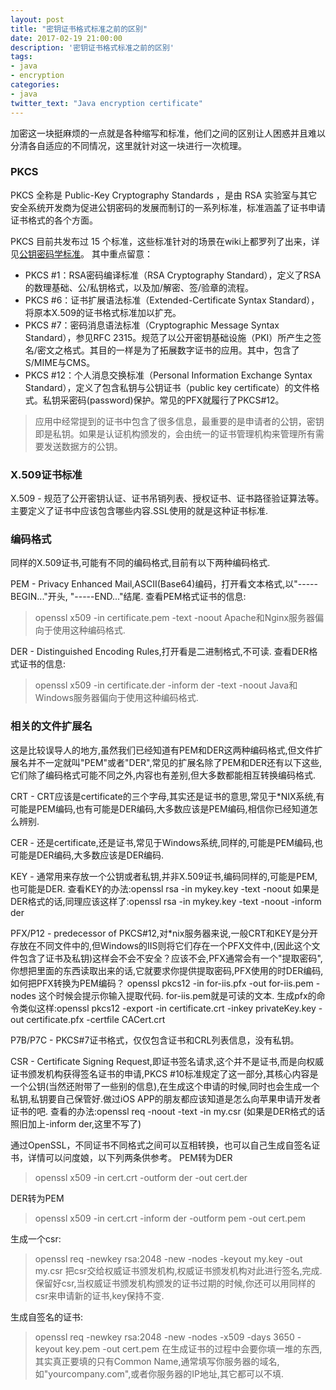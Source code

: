 ```yaml
---
layout: post
title: "密钥证书格式标准之前的区别"
date: 2017-02-19 21:00:00
description: '密钥证书格式标准之前的区别'
tags:
- java
- encryption
categories:
- java
twitter_text: "Java encryption certificate"
---
```


加密这一块挺麻烦的一点就是各种缩写和标准，他们之间的区别让人困惑并且难以分清各自适应的不同情况，这里就针对这一块进行一次梳理。

### PKCS
PKCS 全称是 Public-Key Cryptography Standards ，是由 RSA 实验室与其它安全系统开发商为促进公钥密码的发展而制订的一系列标准，标准涵盖了证书申请证书格式的各个方面。

PKCS 目前共发布过 15 个标准，这些标准针对的场景在wiki上都罗列了出来，详见[公钥密码学标准](https://zh.wikipedia.org/wiki/%E5%85%AC%E9%92%A5%E5%AF%86%E7%A0%81%E5%AD%A6%E6%A0%87%E5%87%86)。
其中重点留意：
- PKCS #1：RSA密码编译标准（RSA Cryptography Standard），定义了RSA的数理基础、公/私钥格式，以及加/解密、签/验章的流程。
- PKCS #6：证书扩展语法标准（Extended-Certificate Syntax Standard），将原本X.509的证书格式标准加以扩充。
- PKCS #7：密码消息语法标准（Cryptographic Message Syntax Standard），参见RFC 2315。规范了以公开密钥基础设施（PKI）所产生之签名/密文之格式。其目的一样是为了拓展数字证书的应用。其中，包含了S/MIME与CMS。
- PKCS #12：个人消息交换标准（Personal Information Exchange Syntax Standard），定义了包含私钥与公钥证书（public key certificate）的文件格式。私钥采密码(password)保护。常见的PFX就履行了PKCS#12。

> 应用中经常提到的证书中包含了很多信息，最重要的是申请者的公钥，密钥即是私钥。如果是认证机构颁发的，会由统一的证书管理机构来管理所有需要发送数据方的公钥。

### X.509证书标准
X.509 - 规范了公开密钥认证、证书吊销列表、授权证书、证书路径验证算法等。主要定义了证书中应该包含哪些内容.SSL使用的就是这种证书标准.

### 编码格式
同样的X.509证书,可能有不同的编码格式,目前有以下两种编码格式.

PEM - Privacy Enhanced Mail,ASCII(Base64)编码，打开看文本格式,以"-----BEGIN..."开头, "-----END..."结尾.
查看PEM格式证书的信息:
> openssl x509 -in certificate.pem -text -noout
Apache和Nginx服务器偏向于使用这种编码格式.

DER - Distinguished Encoding Rules,打开看是二进制格式,不可读.
查看DER格式证书的信息:
> openssl x509 -in certificate.der -inform der -text -noout
Java和Windows服务器偏向于使用这种编码格式.

### 相关的文件扩展名
这是比较误导人的地方,虽然我们已经知道有PEM和DER这两种编码格式,但文件扩展名并不一定就叫"PEM"或者"DER",常见的扩展名除了PEM和DER还有以下这些,它们除了编码格式可能不同之外,内容也有差别,但大多数都能相互转换编码格式.

CRT - CRT应该是certificate的三个字母,其实还是证书的意思,常见于*NIX系统,有可能是PEM编码,也有可能是DER编码,大多数应该是PEM编码,相信你已经知道怎么辨别.

CER - 还是certificate,还是证书,常见于Windows系统,同样的,可能是PEM编码,也可能是DER编码,大多数应该是DER编码.

KEY - 通常用来存放一个公钥或者私钥,并非X.509证书,编码同样的,可能是PEM,也可能是DER.
查看KEY的办法:openssl rsa -in mykey.key -text -noout
如果是DER格式的话,同理应该这样了:openssl rsa -in mykey.key -text -noout -inform der

PFX/P12 - predecessor of PKCS#12,对*nix服务器来说,一般CRT和KEY是分开存放在不同文件中的,但Windows的IIS则将它们存在一个PFX文件中,(因此这个文件包含了证书及私钥)这样会不会不安全？应该不会,PFX通常会有一个"提取密码",你想把里面的东西读取出来的话,它就要求你提供提取密码,PFX使用的时DER编码,如何把PFX转换为PEM编码？
openssl pkcs12 -in for-iis.pfx -out for-iis.pem -nodes
这个时候会提示你输入提取代码. for-iis.pem就是可读的文本.
生成pfx的命令类似这样:openssl pkcs12 -export -in certificate.crt -inkey privateKey.key -out certificate.pfx -certfile CACert.crt

P7B/P7C -  PKCS#7证书格式，仅仅包含证书和CRL列表信息，没有私钥。

CSR - Certificate Signing Request,即证书签名请求,这个并不是证书,而是向权威证书颁发机构获得签名证书的申请,PKCS #10标准规定了这一部分,其核心内容是一个公钥(当然还附带了一些别的信息),在生成这个申请的时候,同时也会生成一个私钥,私钥要自己保管好.做过iOS APP的朋友都应该知道是怎么向苹果申请开发者证书的吧.
查看的办法:openssl req -noout -text -in my.csr (如果是DER格式的话照旧加上-inform der,这里不写了)

通过OpenSSL，不同证书不同格式之间可以互相转换，也可以自己生成自签名证书，详情可以问度娘，以下列两条供参考。
PEM转为DER 
> openssl x509 -in cert.crt -outform der -out cert.der

DER转为PEM 
> openssl x509 -in cert.crt -inform der -outform pem -out cert.pem

生成一个csr: 
> openssl req -newkey rsa:2048 -new -nodes -keyout my.key -out my.csr
把csr交给权威证书颁发机构,权威证书颁发机构对此进行签名,完成.保留好csr,当权威证书颁发机构颁发的证书过期的时候,你还可以用同样的csr来申请新的证书,key保持不变.

生成自签名的证书:
> openssl req -newkey rsa:2048 -new -nodes -x509 -days 3650 -keyout key.pem -out cert.pem
在生成证书的过程中会要你填一堆的东西,其实真正要填的只有Common Name,通常填写你服务器的域名,如"yourcompany.com",或者你服务器的IP地址,其它都可以不填.




